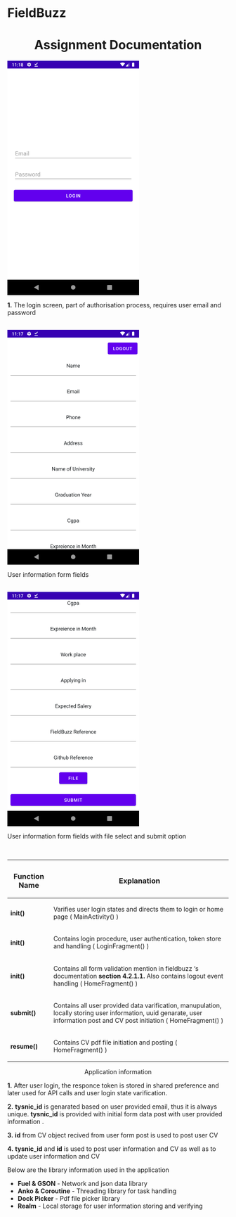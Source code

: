 # FieldBuzz



<h1 align="center">
    Assignment Documentation
</h1>

<div >
       <img align="top" src="https://raw.githubusercontent.com/sajibx/FieldBuzz/main/images/Screenshot_1.png" width="300">
      <p align="left"><b>1.</b> The login screen, part of authorisation process, requires user email and password</p>
  <br>
</div>

<div >
       <img align="top" src="https://raw.githubusercontent.com/sajibx/FieldBuzz/main/images/Screenshot_2.png" width="300">
      <p align="left">User information form fields</p>
  <br>
</div>

<div >
       <img align="top" src="https://raw.githubusercontent.com/sajibx/FieldBuzz/main/images/Screenshot_3.png" width="300">
      <p align="left">User information form fields with file select and submit option</p>
  <br>
</div>

| <h3 align="center">Function Name</h3>|                                       <h3 align="center">Explanation</h3>                                                                           |
| :---                      |                                                                                                                                             ----: |
| <b>init()| <p align="left">Varifies user login states and directs them to login or home page ( MainActivity() )</p>   
| <b>init()| <p align="left">Contains login procedure, user authentication, token store and handling ( LoginFragment() )</p>   
| <b>init()</b>   | <p align="left">Contains all form validation mention in fieldbuzz ‘s documentation <b>section 4.2.1.1.</b> Also contains logout event handling ( HomeFragment() )</p>                                |
| <b>submit()</b> | <p align="left">Contains all user provided data varification, manupulation, locally storing user information, uuid genarate, user information post and CV post initiation ( HomeFragment() )</p>    |
| <b>resume()</b>  | <p align="left">Contains CV pdf file initiation and posting ( HomeFragment() )</p> |
                           

<p align="center">Application information</p>

<div>
      <p align="left"><b>1.</b> After user login, the responce token is stored in shared preference and later used for API calls and user login state varification</b>.</p>
</div>

<div>
      <p align="left"><b>2.</b> <b>tysnic_id</b>  is genarated based on user provided email, thus it is always unique. <b>tysnic_id</b>  is provided with initial form data post with user provided information </b>.</p>
</div>

<p align="left"><b>3.</b> <b>id</b> from CV object recived from user form post is used to post user CV </p>
</div>

<p align="left"><b>4.</b> <b>tysnic_id</b> and <b>id</b> is used to post user information and CV as well as to update user information and CV </p>
</div>


<p align='justify'>Below are the library information used in the application</p>
    <ul>
        <li>     <b>Fuel & GSON</b> - Network and json data library</li>
        <li>     <b>Anko & Coroutine</b> - Threading library for task handling </li>
        <li>     <b>Dock Picker</b> - Pdf file picker library </li>
        <li>     <b>Realm</b> - Local storage for user information storing and verifying </li>
    </ul>
    
